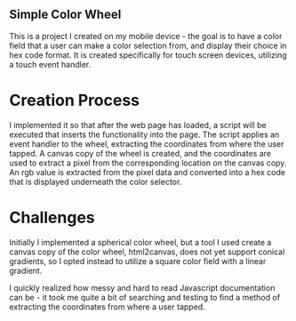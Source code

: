 ## Simple Color Wheel 

This is a project I created on my mobile device - the goal is to have a color field that a user can make a color selection from, and display their choice in hex code format. It is created specifically for touch screen devices, utilizing a touch event handler.


# Creation Process 

I implemented it so that after the web page has loaded, a script will be executed that inserts the functionality into the page. The script applies an event handler to the wheel, extracting the coordinates from where the user tapped. A canvas copy of the wheel is created, and the coordinates are used to extract a pixel from the corresponding location on the canvas copy. An rgb value is extracted from the pixel data and converted into a hex code that is displayed underneath the color selector.


# Challenges 

Initially I implemented a spherical color wheel, but a tool I used create a canvas copy of the color wheel, html2canvas, does not yet support conical gradients, so I opted instead to utilize a square color field with a linear gradient.

I quickly realized how messy and hard to read Javascript documentation can be - it took me quite a bit of searching and testing to find a method of extracting the coordinates from where a user tapped.